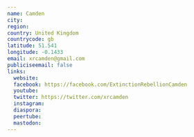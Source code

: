 ```yaml
---
name: Camden
city:
region:
country: United Kingdom
countrycode: gb
latitude: 51.541
longitude: -0.1433
email: xrcamden@gmail.com
publiciseemail: false
links:
  website:
  facebook: https://facebook.com/ExtinctionRebellionCamden
  youtube:
  twitter: https://twitter.com/xrcamden
  instagram:
  diaspora:
  peertube:
  mastodon:
---
```

